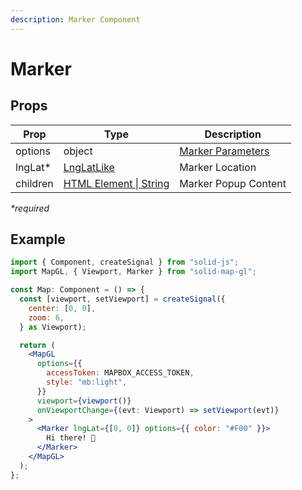 ```yaml
---
description: Marker Component
---
```


# Marker

## Props

| Prop     | Type                                                                               | Description                                                                              |
| -------- | ---------------------------------------------------------------------------------- | ---------------------------------------------------------------------------------------- |
| options  | object                                                                             | [Marker Parameters](https://docs.mapbox.com/mapbox-gl-js/api/markers/#marker-parameters) |
| lngLat\* | [LngLatLike](https://docs.mapbox.com/mapbox-gl-js/api/geography/#lnglatlike)       | Marker Location                                                                          |
| children | [HTML Element \| String](https://developer.mozilla.org/en-US/docs/Web/API/Element) | Marker Popup Content                                                                     |

_\*required_

## Example

```jsx
import { Component, createSignal } from "solid-js";
import MapGL, { Viewport, Marker } from "solid-map-gl";

const Map: Component = () => {
  const [viewport, setViewport] = createSignal({
    center: [0, 0],
    zoom: 6,
  } as Viewport);

  return (
    <MapGL
      options={{
        accessToken: MAPBOX_ACCESS_TOKEN,
        style: "mb:light",
      }}
      viewport={viewport()}
      onViewportChange={(evt: Viewport) => setViewport(evt)}
    >
      <Marker lngLat={[0, 0]} options={{ color: "#F00" }}>
        Hi there! 👋
      </Marker>
    </MapGL>
  );
};
```
